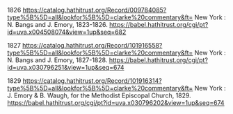 
1826
https://catalog.hathitrust.org/Record/009784085?type%5B%5D=all&lookfor%5B%5D=clarke%20commentary&ft=
New York : N. Bangs and J. Emory, 1823-1826.
https://babel.hathitrust.org/cgi/pt?id=uva.x004508074&view=1up&seq=682

1827
https://catalog.hathitrust.org/Record/101916558?type%5B%5D=all&lookfor%5B%5D=clarke%20commentary&ft=
New York : N. Bangs and J. Emory, 1827-1828.
https://babel.hathitrust.org/cgi/pt?id=uva.x030796251&view=1up&seq=674

1829
https://catalog.hathitrust.org/Record/101916314?type%5B%5D=all&lookfor%5B%5D=clarke%20commentary&ft=
New York : J. Emory & B. Waugh, for the Methodist Episcopal Church, 1829.
https://babel.hathitrust.org/cgi/pt?id=uva.x030796202&view=1up&seq=674
